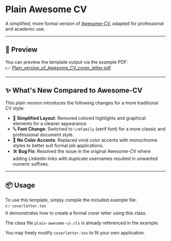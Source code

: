 # Plain Awesome CV

A simplified, more formal version of [Awesome-CV](https://github.com/posquit0/Awesome-CV), adapted for professional and academic use.

---

## 📄 Preview

You can preview the template output via the example PDF:  
👉 [Plain_version_of_Awesome_CV_cover_letter.pdf](./Plain_version_of_Awesome_CV_cover_letter.pdf)

---

## ✨ What's New Compared to Awesome-CV

This plain version introduces the following changes for a more traditional CV style:

- 🔧 **Simplified Layout**: Removed colored highlights and graphical elements for a cleaner appearance.
- 🔤 **Font Change**: Switched to `\rmfamily` (serif font) for a more classic and professional document style.
- 🎨 **No Color Accents**: Replaced vivid color accents with monochrome styles to better suit formal job applications.
- 🛠️ **Bug Fix**: Resolved the issue in the original Awesome-CV where adding LinkedIn links with duplicate usernames resulted in unwanted numeric suffixes.

---

## 📦 Usage

To use this template, simply compile the included example file:  
👉 `coverletter.tex`  
It demonstrates how to create a formal cover letter using this class.

The class file `plain-awesome-cv.cls` is already referenced in the example.

You may freely modify `coverletter.tex` to fit your own application.

